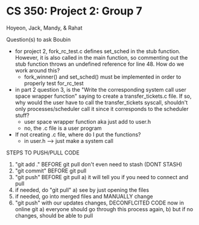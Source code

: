 # CS 350: Project 2: Group 7
Hoyeon, Jack, Mandy, & Rahat

Question(s) to ask Boubin
- for project 2, fork_rc_test.c defines set_sched in the stub function. However, it is also called in the main function, so commenting out the stub function throws an undefined reference for line 48. How do we work around this?
  	- fork_winner() and set_sched() must be implemented in order to properly test for_rc_test
- in part 2 question 3, is the "Write the corresponding system call user space wrapper function" saying to create a transfer_tickets.c file. If so, why would the user have to call the transfer_tickets syscall, shouldn't only processes/scheduler call it since it corresponds to the scheduler stuff?
  	- user space wrapper function aka just add to user.h
  	- no, the .c file is a user program
- If not creating .c file, where do I put the functions?
  	- in user.h --> just make a system call

STEPS TO PUSH/PULL CODE

1. "git add ." BEFORE git pull don't even need to stash (DONT STASH)
2. "git commit" BEFORE git pull
3. "git push" BEFORE git pull
	a) it will tell you if you need to connect and pull
4. if needed, do "git pull"
	a) see by just opening the files
5. if needed, go into merged files and MANUALLY change
6. "git push" with our updates changes, DECONFLCITED CODE now in online git
   	a) everyone should go through this process again,
   	b) but if no changes, should be able to pull
